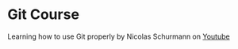 # Git Course
Learning how to use Git properly by Nicolas Schurmann on [Youtube](https://www.youtube.com/watch?v=VdGzPZ31ts8)